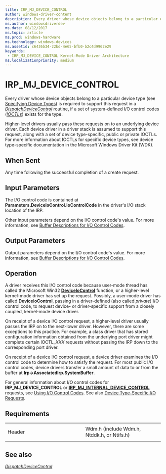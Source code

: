 ```yaml
---
title: IRP_MJ_DEVICE_CONTROL
author: windows-driver-content
description: Every driver whose device objects belong to a particular device type (see Specifying Device Types) is required to support this request in a DispatchDeviceControl routine, if a set of system-defined I/O control codes (IOCTLs) exists for the type.
ms.author: windowsdriverdev
ms.date: 08/12/2017
ms.topic: article
ms.prod: windows-hardware
ms.technology: windows-devices
ms.assetid: c6436b34-22bd-4e65-bfb0-b2c4d9962e29
keywords:
 - IRP_MJ_DEVICE_CONTROL Kernel-Mode Driver Architecture
ms.localizationpriority: medium
---
```


# IRP\_MJ\_DEVICE\_CONTROL


Every driver whose device objects belong to a particular device type (see [Specifying Device Types](https://msdn.microsoft.com/library/windows/hardware/ff563821)) is required to support this request in a [*DispatchDeviceControl*](https://msdn.microsoft.com/library/windows/hardware/ff543287) routine, if a set of system-defined I/O control codes ([*IOCTLs*](https://msdn.microsoft.com/library/windows/hardware/ff556290#wdkgloss-ioctl)) exists for the type.

Higher-level drivers usually pass these requests on to an underlying device driver. Each device driver in a driver stack is assumed to support this request, along with a set of device type-specific, public or private IOCTLs. For more information about IOCTLs for specific device types, see device type-specific documentation in the Microsoft Windows Driver Kit (WDK).

When Sent
---------

Any time following the successful completion of a create request.

## Input Parameters


The I/O control code is contained at **Parameters.DeviceIoControl.IoControlCode** in the driver's I/O stack location of the IRP.

Other input parameters depend on the I/O control code's value. For more information, see [Buffer Descriptions for I/O Control Codes](https://msdn.microsoft.com/library/windows/hardware/ff540663).

## Output Parameters


Output parameters depend on the I/O control code's value. For more information, see [Buffer Descriptions for I/O Control Codes](https://msdn.microsoft.com/library/windows/hardware/ff540663).

Operation
---------

A driver receives this I/O control code because user-mode thread has called the Microsoft Win32 [**DeviceIoControl**](https://msdn.microsoft.com/library/windows/desktop/aa363216) function, or a higher-level kernel-mode driver has set up the request. Possibly, a user-mode driver has called **DeviceIoControl**, passing in a driver-defined (also called *private*) I/O control code, to request device- or driver-specific support from a closely coupled, kernel-mode device driver.

On receipt of a device I/O control request, a higher-level driver usually passes the IRP on to the next-lower driver. However, there are some exceptions to this practice. For example, a class driver that has stored configuration information obtained from the underlying port driver might complete certain IOCTL\_*XXX* requests without passing the IRP down to the corresponding port driver.

On receipt of a device I/O control request, a device driver examines the I/O control code to determine how to satisfy the request. For most public I/O control codes, device drivers transfer a small amount of data to or from the buffer at **Irp-&gt;AssociatedIrp.SystemBuffer**.

For general information about I/O control codes for **IRP\_MJ\_DEVICE\_CONTROL** or [**IRP\_MJ\_INTERNAL\_DEVICE\_CONTROL**](irp-mj-internal-device-control.md) requests, see [Using I/O Control Codes](https://msdn.microsoft.com/library/windows/hardware/ff565406). See also [Device Type-Specific I/O Requests](https://msdn.microsoft.com/library/windows/hardware/ff543205).

Requirements
------------

<table>
<colgroup>
<col width="50%" />
<col width="50%" />
</colgroup>
<tbody>
<tr class="odd">
<td><p>Header</p></td>
<td>Wdm.h (include Wdm.h, Ntddk.h, or Ntifs.h)</td>
</tr>
</tbody>
</table>

## See also


[*DispatchDeviceControl*](https://msdn.microsoft.com/library/windows/hardware/ff543287)

 

 




